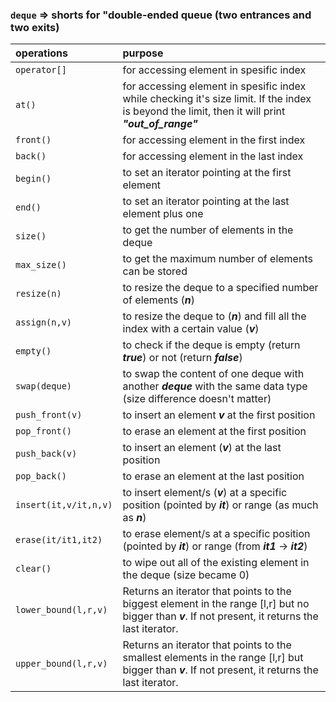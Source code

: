 ### `deque` &rArr; shorts for "double-ended queue (two entrances and two exits)

| operations | purpose |
|:---|:---|
|`operator[]`| for accessing element in spesific index  
`at()`| for accessing element in spesific index while checking it's size limit. If the index is beyond the limit, then it will print ***"out_of_range"***
`front()`| for accessing element in the first index
`back()` | for accessing element in the last index
`begin()` | to set an iterator pointing at the first element
`end()` | to set an iterator pointing at the last element plus one
`size()` | to get the number of elements in the deque
`max_size()` | to get the maximum number of elements can be stored
`resize(n)` | to resize the deque to a specified number of elements (***n***)
`assign(n,v)` | to resize the deque to (***n***) and fill all the index with a certain value (***v***)
`empty()` | to check if the deque is empty (return ***true***) or not (return ***false***)
`swap(deque)` | to swap the content of one deque with another ***deque*** with the same data type (size difference doesn't matter)
`push_front(v)` | to insert an element ***v*** at the first position
`pop_front()` | to erase an element at the first position
`push_back(v)` | to insert an element (***v***) at the last position
`pop_back()` | to erase an element at the last position
`insert(it,v/it,n,v)` | to insert element/s (***v***) at a specific position (pointed by ***it***) or range (as much as ***n***)
`erase(it/it1,it2)` | to erase element/s at a specific position (pointed by ***it***) or range (from ***it1*** &rarr; ***it2***)
`clear()` | to wipe out all of the existing element in the deque (size became 0)
`lower_bound(l,r,v)` | Returns an iterator that points to the biggest element in the range [l,r] but no bigger than ***v***. If not present, it returns the last iterator.
`upper_bound(l,r,v)` | Returns an iterator that points to the smallest elements in the range [l,r] but bigger than ***v***. If not present, it returns the last iterator.


